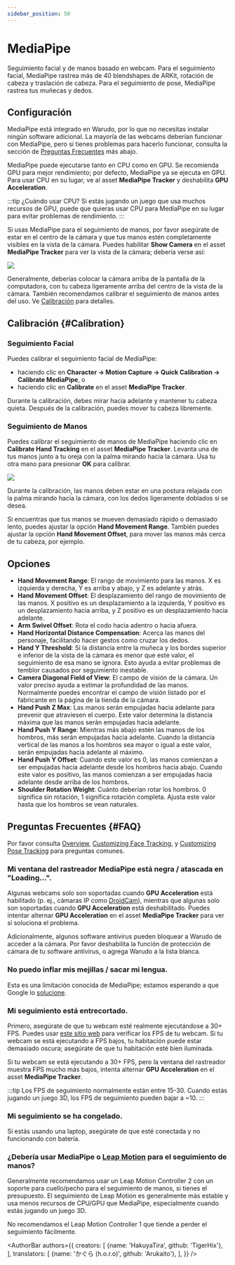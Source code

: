 ```yaml
---
sidebar_position: 50
---
```


# MediaPipe

Seguimiento facial y de manos basado en webcam. Para el seguimiento facial, MediaPipe rastrea más de 40 blendshapes de ARKit, rotación de cabeza y traslación de cabeza. Para el seguimiento de pose, MediaPipe rastrea tus muñecas y dedos.

## Configuración

MediaPipe está integrado en Warudo, por lo que no necesitas instalar ningún software adicional. La mayoría de las webcams deberían funcionar con MediaPipe, pero si tienes problemas para hacerlo funcionar, consulta la sección de [Preguntas Frecuentes](#FAQ) más abajo.

MediaPipe puede ejecutarse tanto en CPU como en GPU. Se recomienda GPU para mejor rendimiento; por defecto, MediaPipe ya se ejecuta en GPU. Para usar CPU en su lugar, ve al asset **MediaPipe Tracker** y deshabilita **GPU Acceleration**.

:::tip
¿Cuándo usar CPU? Si estás jugando un juego que usa muchos recursos de GPU, puede que quieras usar CPU para MediaPipe en su lugar para evitar problemas de rendimiento.
:::

Si usas MediaPipe para el seguimiento de manos, por favor asegúrate de estar en el centro de la cámara y que tus manos estén completamente visibles en la vista de la cámara. Puedes habilitar **Show Camera** en el asset **MediaPipe Tracker** para ver la vista de la cámara; debería verse así:

![](/doc-img/en-mediapipe-1.png)

Generalmente, deberías colocar la cámara arriba de la pantalla de la computadora, con tu cabeza ligeramente arriba del centro de la vista de la cámara. También recomendamos calibrar el seguimiento de manos antes del uso. Ve [Calibración](#Calibration) para detalles.

## Calibración {#Calibration}

### Seguimiento Facial

Puedes calibrar el seguimiento facial de MediaPipe:
* haciendo clic en **Character → Motion Capture → Quick Calibration → Calibrate MediaPipe**, o
* haciendo clic en **Calibrate** en el asset **MediaPipe Tracker**.

Durante la calibración, debes mirar hacia adelante y mantener tu cabeza quieta. Después de la calibración, puedes mover tu cabeza libremente.

### Seguimiento de Manos

Puedes calibrar el seguimiento de manos de MediaPipe haciendo clic en **Calibrate Hand Tracking** en el asset **MediaPipe Tracker**. Levanta una de tus manos junto a tu oreja con la palma mirando hacia la cámara. Usa tu otra mano para presionar **OK** para calibrar.

![](/doc-img/en-mediapipe-2.png)
<p class="img-desc">Durante la calibración, las manos deben estar en una postura relajada con la palma mirando hacia la cámara, con los dedos ligeramente doblados si se desea.</p>

Si encuentras que tus manos se mueven demasiado rápido o demasiado lento, puedes ajustar la opción **Hand Movement Range**. También puedes ajustar la opción **Hand Movement Offset**, para mover las manos más cerca de tu cabeza, por ejemplo.

## Opciones

* **Hand Movement Range**: El rango de movimiento para las manos. X es izquierda y derecha, Y es arriba y abajo, y Z es adelante y atrás.
* **Hand Movement Offset**: El desplazamiento del rango de movimiento de las manos. X positivo es un desplazamiento a la izquierda, Y positivo es un desplazamiento hacia arriba, y Z positivo es un desplazamiento hacia adelante.
* **Arm Swivel Offset**: Rota el codo hacia adentro o hacia afuera.
* **Hand Horizontal Distance Compensation**: Acerca las manos del personaje, facilitando hacer gestos como cruzar los dedos.
* **Hand Y Threshold**: Si la distancia entre la muñeca y los bordes superior e inferior de la vista de la cámara es menor que este valor, el seguimiento de esa mano se ignora. Esto ayuda a evitar problemas de temblor causados por seguimiento inestable.
* **Camera Diagonal Field of View**: El campo de visión de la cámara. Un valor preciso ayuda a estimar la profundidad de las manos. Normalmente puedes encontrar el campo de visión listado por el fabricante en la página de la tienda de la cámara.
* **Hand Push Z Max**: Las manos serán empujadas hacia adelante para prevenir que atraviesen el cuerpo. Este valor determina la distancia máxima que las manos serán empujadas hacia adelante.
* **Hand Push Y Range**: Mientras más abajo estén las manos de los hombros, más serán empujadas hacia adelante. Cuando la distancia vertical de las manos a los hombros sea mayor o igual a este valor, serán empujadas hacia adelante al máximo.
* **Hand Push Y Offset**: Cuando este valor es 0, las manos comienzan a ser empujadas hacia adelante desde los hombros hacia abajo. Cuando este valor es positivo, las manos comienzan a ser empujadas hacia adelante desde arriba de los hombros.
* **Shoulder Rotation Weight**: Cuánto deberían rotar los hombros. 0 significa sin rotación, 1 significa rotación completa. Ajusta este valor hasta que los hombros se vean naturales.

## Preguntas Frecuentes {#FAQ}

Por favor consulta [Overview](overview#FAQ), [Customizing Face Tracking](face-tracking#FAQ), y [Customizing Pose Tracking](body-tracking#FAQ) para preguntas comunes.

### Mi ventana del rastreador MediaPipe está negra / atascada en "Loading...".

Algunas webcams solo son soportadas cuando **GPU Acceleration** está habilitado (p. ej., cámaras IP como [DroidCam](https://play.google.com/store/apps/details?id=com.dev47apps.droidcam\&hl=en\_US\&gl=US\&pli=1)), mientras que algunas solo son soportadas cuando **GPU Acceleration** está deshabilitado. Puedes intentar alternar **GPU Acceleration** en el asset **MediaPipe Tracker** para ver si soluciona el problema.

Adicionalmente, algunos software antivirus pueden bloquear a Warudo de acceder a la cámara. Por favor deshabilita la función de protección de cámara de tu software antivirus, o agrega Warudo a la lista blanca.

### No puedo inflar mis mejillas / sacar mi lengua.

Esta es una limitación conocida de MediaPipe; estamos esperando a que Google lo [solucione](https://github.com/google/mediapipe/issues/4403).

### Mi seguimiento está entrecortado.

Primero, asegúrate de que tu webcam esté realmente ejecutándose a 30+ FPS. Puedes usar [este sitio web](https://webcamtests.com/fps) para verificar los FPS de tu webcam. Si tu webcam se está ejecutando a FPS bajos, tu habitación puede estar demasiado oscura; asegúrate de que tu habitación esté bien iluminada.

Si tu webcam se está ejecutando a 30+ FPS, pero la ventana del rastreador muestra FPS mucho más bajos, intenta alternar **GPU Acceleration** en el asset **MediaPipe Tracker**.

:::tip
Los FPS de seguimiento normalmente están entre 15-30. Cuando estás jugando un juego 3D, los FPS de seguimiento pueden bajar a ~10.
:::

### Mi seguimiento se ha congelado.

Si estás usando una laptop, asegúrate de que esté conectada y no funcionando con batería.

### ¿Debería usar MediaPipe o [Leap Motion](leap-motion.md) para el seguimiento de manos?

Generalmente recomendamos usar un Leap Motion Controller 2 con un soporte para cuello/pecho para el seguimiento de manos, si tienes el presupuesto. El seguimiento de Leap Motion es generalmente más estable y usa menos recursos de CPU/GPU que MediaPipe, especialmente cuando estás jugando un juego 3D.

No recomendamos el Leap Motion Controller 1 que tiende a perder el seguimiento fácilmente.

<AuthorBar authors={{
  creators: [
    {name: 'HakuyaTira', github: 'TigerHix'},
  ],
  translators: [
    {name: 'かぐら (h.o.r.o)', github: 'Arukaito'},
  ],
}} />
